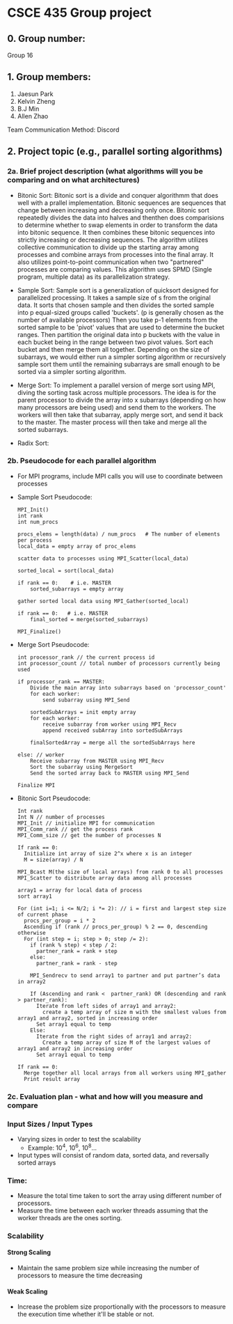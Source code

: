 # CSCE 435 Group project

## 0. Group number: 
Group 16

## 1. Group members:
1. Jaesun Park
2. Kelvin Zheng
3. B.J Min
4. Allen Zhao

Team Communication Method: Discord

## 2. Project topic (e.g., parallel sorting algorithms)

### 2a. Brief project description (what algorithms will you be comparing and on what architectures)

- Bitonic Sort:
    Bitonic sort is a divide and conquer algorithmm that does well with a prallel implementation. Bitonic sequences are sequences that change between increasing and decreasing only once. Bitonic sort repeatedly divides the data into halves and thenthen does comparisions to determine whether to swap elements in order to transform the data into bitonic sequence. It then combines these bitonic sequences into strictly increasing or decreasing sequences. The algorithm utilizes collective communication to divide up the starting array among processes and combine arrays from processes into the final array. It also utilizes point-to-point communication when two "partnered" processes are comparing values. This algorithm uses SPMD (Single program, multiple data) as its parallelization strategy.

- Sample Sort:
    Sample sort is a generalization of quicksort designed for parallelized processing. It takes a sample size of s from the original data. It sorts that chosen sample and then divides the sorted sample into p equal-sized groups called 'buckets'. (p is generally chosen as the number of available processors) Then you take p-1 elements from the sorted sample to be 'pivot' values that are used to determine the bucket ranges. Then partition the original data into p buckets with the value in each bucket being in the range between two pivot values. Sort each bucket and then merge them all together. Depending on the size of subarrays, we would either run a simpler sorting algorithm or recursively sample sort them until the remaining subarrays are small enough to be sorted via a simpler sorting algorithm.
    

- Merge Sort: 
    To implement a parallel version of merge sort using MPI, diving the sorting task across multiple processors.
    The idea is for the parent processor to divide the array into x subarrays (depending on how many processors are being used)
    and send them to the workers. The workers will then take that subarray, apply merge sort, and send it back to the master. The master process will then take and merge all the sorted subarrays.

- Radix Sort:

### 2b. Pseudocode for each parallel algorithm
- For MPI programs, include MPI calls you will use to coordinate between processes

- Sample Sort Pseudocode:
    ```
    MPI_Init()
    int rank
    int num_procs

    procs_elems = length(data) / num_procs   # The number of elements per process
    local_data = empty array of proc_elems
        
    scatter data to processes using MPI_Scatter(local_data)
        
    sorted_local = sort(local_data)

    if rank == 0:    # i.e. MASTER
        sorted_subarrays = empty array
    
    gather sorted local data using MPI_Gather(sorted_local)

    if rank == 0:   # i.e. MASTER
        final_sorted = merge(sorted_subarrays)

    MPI_Finalize()
    ```

- Merge Sort Pseudocode:
    ```Initialize MPI
    int processor_rank // the current process id
    int processor_count // total number of processors currently being used

    if processor_rank == MASTER:
        Divide the main array into subarrays based on 'processor_count'
        for each worker:
            send subarray using MPI_Send

        sortedSubArrays = init empty array
        for each worker:
            receive subarray from worker using MPI_Recv 
            append received subArray into sortedSubArrays
        
        finalSortedArray = merge all the sortedSubArrays here
    
    else: // worker
        Receive subarray from MASTER using MPI_Recv
        Sort the subarray using MergeSort
        Send the sorted array back to MASTER using MPI_Send

    Finalize MPI
    ```

- Bitonic Sort Pseudocode:
    ```
    Int rank
    Int N // number of processes
    MPI_Init // initialize MPI for communication
    MPI_Comm_rank // get the process rank
    MPI_Comm_size // get the number of processes N
    
    If rank == 0:
      Initialize int array of size 2^x where x is an integer
      M = size(array) / N
    
    MPI_Bcast M(the size of local arrays) from rank 0 to all processes
    MPI_Scatter to distribute array data among all processes 

    array1 = array for local data of process
    sort array1

    For (int i=1; i <= N/2; i *= 2): // i = first and largest step size of current phase
      procs_per_group = i * 2
      Ascending if (rank // procs_per_group) % 2 == 0, descending otherwise
      For (int step = i; step > 0; step /= 2):
        if (rank % step) < step / 2:
          partner_rank = rank + step
        else:
          partner_rank = rank - step
          
        MPI_Sendrecv to send array1 to partner and put partner’s data in array2

        If (Ascending and rank <  partner_rank) OR (descending and rank > partner_rank):
          Iterate from left sides of array1 and array2:
            create a temp array of size m with the smallest values from array1 and array2, sorted in increasing order
          Set array1 equal to temp
        Else:
          Iterate from the right sides of array1 and array2:
            Create a temp array of size M of the largest values of array1 and array2 in increasing order
          Set array1 equal to temp

    If rank == 0:
      Merge together all local arrays from all workers using MPI_gather
      Print result array
    ```

### 2c. Evaluation plan - what and how will you measure and compare

### Input Sizes / Input Types
- Varying sizes in order to test the scalability 
    - Example: 10<sup>4</sup>, 10<sup>6</sup>, 10<sup>8</sup>...
- Input types will consist of random data, sorted data, and reversally sorted arrays

### Time:
- Measure the total time taken to sort the array using different number of processors.
- Measure the time between each worker threads assuming that the worker threads are the ones sorting.

### Scalability
#### Strong Scaling
- Maintain the same problem size while increasing the number of processors to measure the time decreasing 

#### Weak Scaling
- Increase the problem size proportionally with the processors to measure the execution time whether it'll be stable or not.
